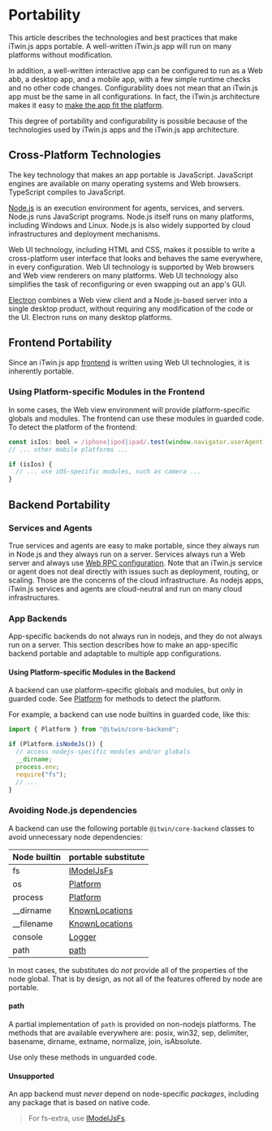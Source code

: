 # Portability

This article describes the technologies and best practices that make iTwin.js apps portable. A well-written iTwin.js app will run on many platforms without modification.

In addition, a well-written interactive app can be configured to run as a Web abb, a desktop app, and a mobile app, with a few simple runtime checks and no other code changes. Configurability does not mean that an iTwin.js app must be the same in all configurations. In fact, the iTwin.js architecture makes it easy to [make the app fit the platform](../learning/AppTailoring.md).

This degree of portability and configurability is possible because of the technologies used by iTwin.js apps and the iTwin.js app architecture.

## Cross-Platform Technologies

The key technology that makes an app portable is JavaScript. JavaScript engines are available on many operating systems and Web browsers. TypeScript compiles to JavaScript.

[Node.js](./Glossary.md#Nodejs) is an execution environment for agents, services, and servers. Node.js runs JavaScript programs. Node.js itself runs on many platforms, including Windows and Linux. Node.js is also widely supported by cloud infrastructures and deployment mechanisms.

Web UI technology, including HTML and CSS, makes it possible to write a cross-platform user interface that looks and behaves the same everywhere, in every configuration. Web UI technology is supported by Web browsers and Web view renderers on many platforms. Web UI technology also simplifies the task of reconfiguring or even swapping out an app's GUI.

[Electron](./Glossary.md#Electron) combines a Web view client and a Node.js-based server into a single desktop product, without requiring any modification of the code or the UI. Electron runs on many desktop platforms.

## Frontend Portability

Since an iTwin.js app [frontend](../learning/App.md#app-frontend) is written using Web UI technologies, it is inherently portable.

### Using Platform-specific Modules in the Frontend

In some cases, the Web view environment will provide platform-specific globals and modules. The frontend can use these modules in guarded code. To detect the platform of the frontend:

```ts
const isIos: bool = /iphone|ipod|ipad/.test(window.navigator.userAgent.toLowerCase());
// ... other mobile platforms ...

if (isIos) {
  // ... use iOS-specific modules, such as camera ...
}
```

## Backend Portability

### Services and Agents

True services and agents are easy to make portable, since they always run in Node.js and they always run on a server. Services always run a Web server and always use [Web RPC configuration](../learning/RpcInterface.md#web-rpc-configuration). Note that an iTwin.js service or agent does not deal directly with issues such as deployment, routing, or scaling. Those are the concerns of the cloud infrastructure. As nodejs apps, iTwin.js services and agents are cloud-neutral and run on many cloud infrastructures.

### App Backends

App-specific backends do not always run in nodejs, and they do not always run on a server. This section describes how to make an app-specific backend portable and adaptable to multiple app configurations.

#### Using Platform-specific Modules in the Backend

A backend can use platform-specific globals and modules, but only in guarded code. See [Platform](#backend) for methods to detect the platform.

For example, a backend can use node builtins in guarded code, like this:

```ts
import { Platform } from "@itwin/core-backend";

if (Platform.isNodeJs()) {
  // access nodejs-specific modules and/or globals
  __dirname;
  process.env;
  require("fs");
  // ...
}
```

### Avoiding Node.js dependencies

A backend can use the following portable `@itwin/core-backend` classes to avoid unnecessary node dependencies:

| Node builtin | portable substitute        |
| ------------ | -------------------------- |
| fs           | [IModelJsFs]($backend)     |
| os           | [Platform]($backend)       |
| process      | [Platform]($backend)       |
| \_\_dirname  | [KnownLocations]($backend) |
| \_\_filename | [KnownLocations]($backend) |
| console      | [Logger]($bentley)         |
| path         | [path](#path)              |

In most cases, the substitutes do _not_ provide all of the properties of the node global. That is by design, as not all of the features offered by node are portable.

#### path

A partial implementation of `path` is provided on non-nodejs platforms. The methods that are available everywhere are:
posix, win32, sep, delimiter, basename, dirname, extname, normalize, join, isAbsolute.

Use only these methods in unguarded code.

#### Unsupported

An app backend must _never_ depend on node-specific _packages_, including any package that is based on native code.

> For fs-extra, use [IModelJsFs]($backend).
